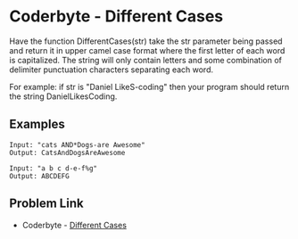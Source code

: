 # Coderbyte - Different Cases

Have the function DifferentCases(str) take the str parameter being passed and return it in upper camel case format where the first letter of each word is capitalized. The string will only contain letters and some combination of delimiter punctuation characters separating each word.

For example: if str is "Daniel LikeS-coding" then your program should return the string DanielLikesCoding.

## Examples

```
Input: "cats AND*Dogs-are Awesome"
Output: CatsAndDogsAreAwesome
```

```
Input: "a b c d-e-f%g"
Output: ABCDEFG
```

## Problem Link

- Coderbyte - [Different Cases](https://coderbyte.com/editor/Different%20Cases:JavaScript)
